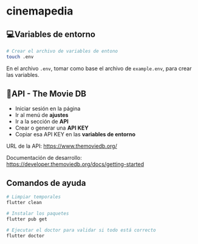 # cinemapedia

## 💻Variables de entorno

```sh
# Crear el archivo de variables de entono
touch .env
```

En el archivo `.env`, tomar como base el archivo de `example.env`, para crear las variables.

## 📀API - The Movie DB

- Iniciar sesión en la página
- Ir al menú de **ajustes**
- Ir a la sección de **API**
- Crear o generar una **API KEY**
- Copiar esa API KEY en las **variables de entorno**

URL de la API: <https://www.themoviedb.org/>

Documentación de desarrollo: <https://developer.themoviedb.org/docs/getting-started>

## Comandos de ayuda

```sh
# Limpiar temporales
flutter clean

# Instalar los paquetes
flutter pub get

# Ejecutar el doctor para validar si todo está correcto
flutter doctor
```
